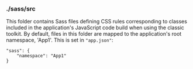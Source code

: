 ### ./sass/src

This folder contains Sass files defining CSS rules corresponding to classes
included in the application's JavaScript code build when using the classic toolkit.
By default, files in this folder are mapped to the application's root namespace, 'App1'.
This is set in `"app.json"`:

    "sass": {
        "namespace": "App1"
    }